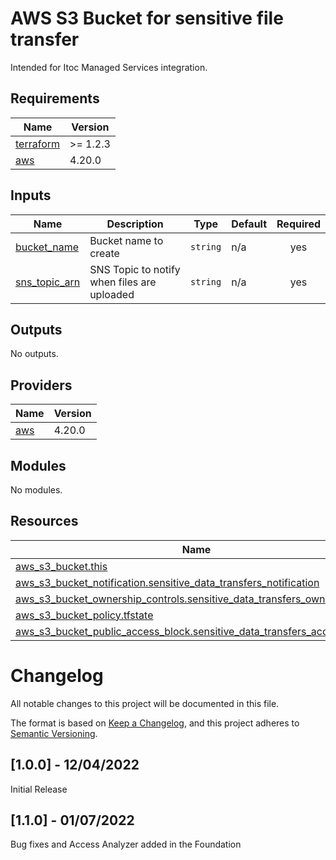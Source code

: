 
# AWS S3 Bucket for sensitive file transfer
Intended for Itoc Managed Services integration.
## Requirements

| Name | Version |
|------|---------|
| <a name="requirement_terraform"></a> [terraform](#requirement\_terraform) | >= 1.2.3 |
| <a name="requirement_aws"></a> [aws](#requirement\_aws) | 4.20.0 |
## Inputs

| Name | Description | Type | Default | Required |
|------|-------------|------|---------|:--------:|
| <a name="input_bucket_name"></a> [bucket\_name](#input\_bucket\_name) | Bucket name to create | `string` | n/a | yes |
| <a name="input_sns_topic_arn"></a> [sns\_topic\_arn](#input\_sns\_topic\_arn) | SNS Topic to notify when files are uploaded | `string` | n/a | yes |
## Outputs

No outputs.
## Providers

| Name | Version |
|------|---------|
| <a name="provider_aws"></a> [aws](#provider\_aws) | 4.20.0 |
## Modules

No modules.
## Resources

| Name | Type |
|------|------|
| [aws_s3_bucket.this](https://registry.terraform.io/providers/hashicorp/aws/4.20.0/docs/resources/s3_bucket) | resource |
| [aws_s3_bucket_notification.sensitive_data_transfers_notification](https://registry.terraform.io/providers/hashicorp/aws/4.20.0/docs/resources/s3_bucket_notification) | resource |
| [aws_s3_bucket_ownership_controls.sensitive_data_transfers_owner](https://registry.terraform.io/providers/hashicorp/aws/4.20.0/docs/resources/s3_bucket_ownership_controls) | resource |
| [aws_s3_bucket_policy.tfstate](https://registry.terraform.io/providers/hashicorp/aws/4.20.0/docs/resources/s3_bucket_policy) | resource |
| [aws_s3_bucket_public_access_block.sensitive_data_transfers_access_policy](https://registry.terraform.io/providers/hashicorp/aws/4.20.0/docs/resources/s3_bucket_public_access_block) | resource |
# Changelog
All notable changes to this project will be documented in this file.

The format is based on [Keep a Changelog](https://keepachangelog.com/en/1.0.0/),
and this project adheres to [Semantic Versioning](https://semver.org/spec/v2.0.0.html).

## [1.0.0] - 12/04/2022
Initial Release

## [1.1.0] - 01/07/2022
Bug fixes and Access Analyzer added in the Foundation

